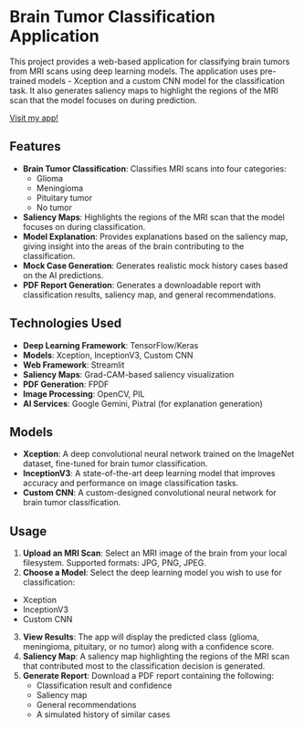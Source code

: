 # Brain Tumor Classification Application

This project provides a web-based application for classifying brain tumors from MRI scans using deep learning models. The application uses pre-trained models - Xception and a custom CNN model for the classification task. It also generates saliency maps to highlight the regions of the MRI scan that the model focuses on during prediction.

[Visit my app!](https://sharvesh-brain-tumor-classification.streamlit.app/)

## Features

- **Brain Tumor Classification**: Classifies MRI scans into four categories:
  - Glioma
  - Meningioma
  - Pituitary tumor
  - No tumor
- **Saliency Maps**: Highlights the regions of the MRI scan that the model focuses on during classification.
- **Model Explanation**: Provides explanations based on the saliency map, giving insight into the areas of the brain contributing to the classification.
- **Mock Case Generation**: Generates realistic mock history cases based on the AI predictions.
- **PDF Report Generation**: Generates a downloadable report with classification results, saliency map, and general recommendations.

## Technologies Used

- **Deep Learning Framework**: TensorFlow/Keras
- **Models**: Xception, InceptionV3, Custom CNN
- **Web Framework**: Streamlit
- **Saliency Maps**: Grad-CAM-based saliency visualization
- **PDF Generation**: FPDF
- **Image Processing**: OpenCV, PIL
- **AI Services**: Google Gemini, Pixtral (for explanation generation)

## Models
- **Xception**: A deep convolutional neural network trained on the ImageNet dataset, fine-tuned for brain tumor classification.
- **InceptionV3**: A state-of-the-art deep learning model that improves accuracy and performance on image classification tasks.
- **Custom CNN**: A custom-designed convolutional neural network for brain tumor classification.


## Usage
1. **Upload an MRI Scan**: Select an MRI image of the brain from your local filesystem. Supported formats: JPG, PNG, JPEG.
2. **Choose a Model**: Select the deep learning model you wish to use for classification:
- Xception
- InceptionV3
- Custom CNN
3. **View Results**: The app will display the predicted class (glioma, meningioma, pituitary, or no tumor) along with a confidence score.
4. **Saliency Map**: A saliency map highlighting the regions of the MRI scan that contributed most to the classification decision is generated.
5. **Generate Report**: Download a PDF report containing the following:
    - Classification result and confidence
    - Saliency map
    - General recommendations
    - A simulated history of similar cases
